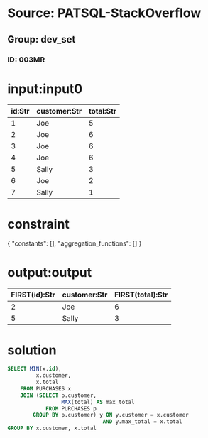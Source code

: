 # Source: PATSQL-StackOverflow
## Group: dev_set
### ID: 003MR

# input:input0

| id:Str | customer:Str | total:Str |
|---|---|---|
| 1 | Joe | 5 |
| 2 | Joe | 6 |
| 3 | Joe | 6 |
| 4 | Joe | 6 |
| 5 | Sally | 3 |
| 6 | Joe | 2 |
| 7 | Sally | 1 |

# constraint

{
  "constants": [],
  "aggregation_functions": []
}

# output:output

| FIRST(id):Str | customer:Str | FIRST(total):Str |
|---|---|---|
| 2 | Joe | 6 |
| 5 | Sally | 3 |

# solution

```sql
SELECT MIN(x.id),
         x.customer, 
         x.total
    FROM PURCHASES x
    JOIN (SELECT p.customer,
                 MAX(total) AS max_total
            FROM PURCHASES p
        GROUP BY p.customer) y ON y.customer = x.customer
                              AND y.max_total = x.total
GROUP BY x.customer, x.total
```

